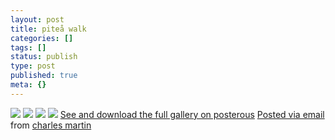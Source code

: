 ```yaml
---
layout: post
title: piteå walk
categories: []
tags: []
status: publish
type: post
published: true
meta: {}
---
```




[![](http://posterous.com/getfile/files.posterous.com/charlesmartin/RrdaHYI18RjtadO3aaTBPRq06QaaNhbX9aCzUit5BaThKGHn6He3T64UAsOq/IMG_5613.jpeg.scaled.500.jpg)](http://posterous.com/getfile/files.posterous.com/charlesmartin/T7Iu1VnBlzzAdxF4buO2oOqOnaTmvNPy1Vxzs7h0df1xU76prHJnUq2ASk2w/IMG_5613.jpeg.scaled.1000.jpg) 
[![](http://posterous.com/getfile/files.posterous.com/charlesmartin/5qivbmif7BHP94Ui0Y116XXebl8hf3gzLl2dD6uyxQalLyDFQDraoVhmotxU/IMG_5629.jpeg.scaled.500.jpg)](http://posterous.com/getfile/files.posterous.com/charlesmartin/0YB7yZQ9w8mgySAnhcSf9QGSZ5ORkeXszpQbm4MaquZlOkrHDbzJv8Y85nUm/IMG_5629.jpeg.scaled.1000.jpg) 
[![](http://posterous.com/getfile/files.posterous.com/charlesmartin/cxlb4pWh1fXf1nkYCjKG2CPkhtVJDVH8ukNnVGzTfG7cQELuQDWzrKSyKEYb/IMG_5632.jpeg.scaled.500.jpg)](http://posterous.com/getfile/files.posterous.com/charlesmartin/y2owPYqKSAYPVEEHruohtl5JHZStv2DGxHw2y6SWz4ZFNyqmt8Gn0DBCqDWP/IMG_5632.jpeg.scaled.1000.jpg) 
[![](http://posterous.com/getfile/files.posterous.com/charlesmartin/MOGft5qsjpOXwZN6ATgzuEFqOCNpcQw4LaXHuU7qHMUVNZV1IZCPuxCyhkRa/IMG_5633.jpeg.scaled.500.jpg)](http://posterous.com/getfile/files.posterous.com/charlesmartin/4z2IPWTX8j5VkeQYmpoYnUEEbjramuN8KJ92gQoJgaMyd7uaSDTKcqex0S0U/IMG_5633.jpeg.scaled.1000.jpg) 
[See and download the full gallery on posterous](http://charlesmartin.posterous.com/pitea-walk) 
[Posted via email](http://posterous.com)  from 
[charles martin](http://charlesmartin.posterous.com/pitea-walk)
